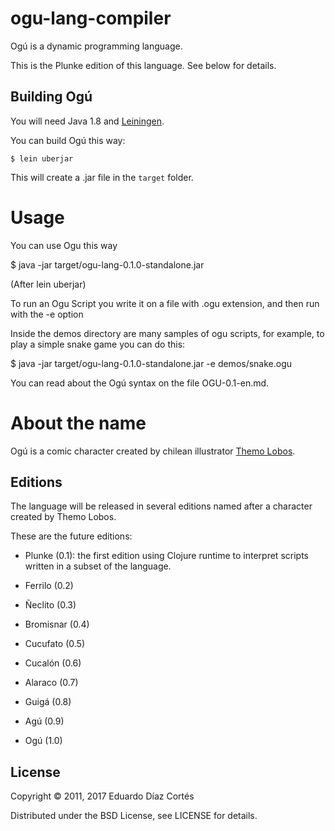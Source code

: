 # ogu-lang-compiler


Ogú is a dynamic programming language.

This is the Plunke edition of this language. See below for details.

## Building Ogú

You will need Java 1.8 and [Leiningen](https://leiningen.org).

You can build Ogú this way:

    $ lein uberjar

This will create a .jar file in the `target` folder.

# Usage

You can use Ogu this way

$ java -jar target/ogu-lang-0.1.0-standalone.jar

(After lein uberjar)

To run an Ogu Script you write it on a file with .ogu extension, and then run with the -e option

Inside the demos directory are many samples of ogu scripts, for example, to play a simple snake game you can do this:

$ java -jar target/ogu-lang-0.1.0-standalone.jar -e demos/snake.ogu

You can read about the Ogú syntax on the file OGU-0.1-en.md.

# About the name

Ogú is a comic character created by chilean illustrator [Themo Lobos](https://en.wikipedia.org/wiki/Themo_Lobos).

## Editions

The language will be released in several editions named after a character created by Themo Lobos.

These are the future editions:

- Plunke (0.1): the first edition using Clojure runtime to interpret scripts written in a subset of the language.

- Ferrilo (0.2)

- Ñeclito (0.3)

- Bromisnar (0.4)

- Cucufato (0.5)

- Cucalón (0.6)

- Alaraco (0.7)

- Guigá (0.8)

- Agú (0.9)

- Ogú (1.0)

## License

Copyright © 2011, 2017 Eduardo Díaz Cortés

Distributed under the BSD License, see LICENSE for details.
